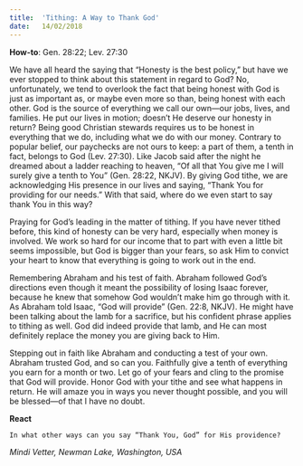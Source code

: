 ```yaml
---
title:  'Tithing: A Way to Thank God'
date:   14/02/2018
---
```


**How-to**: Gen. 28:22; Lev. 27:30

We have all heard the saying that “Honesty is the best policy,” but have we ever stopped to think about this statement in regard to God? No, unfortunately, we tend to overlook the fact that being honest with God is just as important as, or maybe even more so than, being honest with each other. God is the source of everything we call our own—our jobs, lives, and families. He put our lives in motion; doesn’t He deserve our honesty in return? Being good Christian stewards requires us to be honest in everything that we do, including what we do with our money. Contrary to popular belief, our paychecks are not ours to keep: a part of them, a tenth in fact, belongs to God (Lev. 27:30). Like Jacob said after the night he dreamed about a ladder reaching to heaven, “Of all that You give me I will surely give a tenth to You” (Gen. 28:22, NKJV). By giving God tithe, we are acknowledging His presence in our lives and saying, “Thank You for providing for our needs.” With that said, where do we even start to say thank You in this way?

Praying for God’s leading in the matter of tithing. If you have never tithed before, this kind of honesty can be very hard, especially when money is involved. We work so hard for our income that to part with even a little bit seems impossible, but God is bigger than your fears, so ask Him to convict your heart to know that everything is going to work out in the end.

Remembering Abraham and his test of faith. Abraham followed God’s directions even though it meant the possibility of losing Isaac forever, because he knew that somehow God wouldn’t make him go through with it. As Abraham told Isaac, “God will provide” (Gen. 22:8, NKJV). He might have been talking about the lamb for a sacrifice, but his confident phrase applies to tithing as well. God did indeed provide that lamb, and He can most definitely replace the money you are giving back to Him.

Stepping out in faith like Abraham and conducting a test of your own. Abraham trusted God, and so can you. Faithfully give a tenth of everything you earn for a month or two. Let go of your fears and cling to the promise that God will provide. Honor God with your tithe and see what happens in return. He will amaze you in ways you never thought possible, and you will be blessed—of that I have no doubt.

**React**

`In what other ways can you say “Thank You, God” for His providence?`

_Mindi Vetter, Newman Lake, Washington, USA_